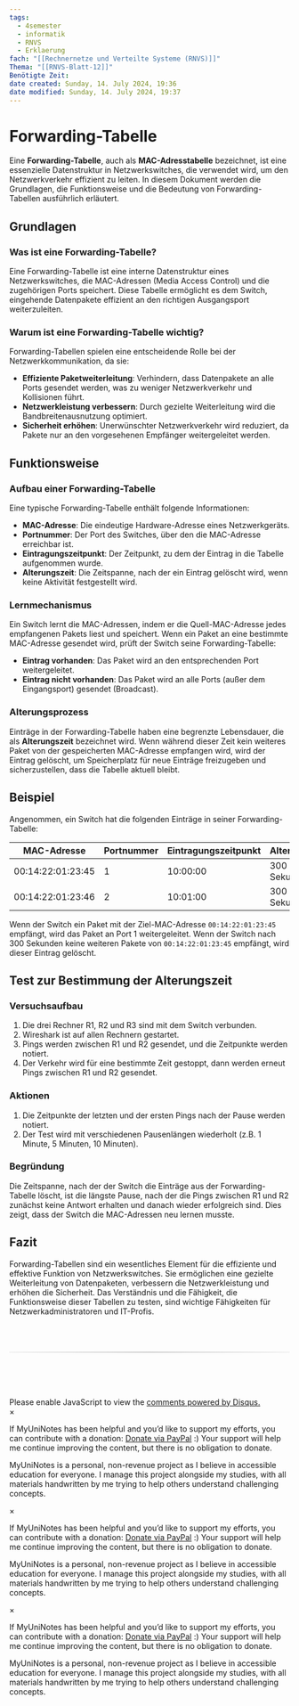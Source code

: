 ```yaml
---
tags:
  - 4semester
  - informatik
  - RNVS
  - Erklaerung
fach: "[[Rechnernetze und Verteilte Systeme (RNVS)]]"
Thema: "[[RNVS-Blatt-12]]"
Benötigte Zeit:
date created: Sunday, 14. July 2024, 19:36
date modified: Sunday, 14. July 2024, 19:37
---
```


# Forwarding-Tabelle

Eine **Forwarding-Tabelle**, auch als **MAC-Adresstabelle** bezeichnet, ist eine essenzielle Datenstruktur in Netzwerkswitches, die verwendet wird, um den Netzwerkverkehr effizient zu leiten. In diesem Dokument werden die Grundlagen, die Funktionsweise und die Bedeutung von Forwarding-Tabellen ausführlich erläutert.

## Grundlagen

### Was ist eine Forwarding-Tabelle?

Eine Forwarding-Tabelle ist eine interne Datenstruktur eines Netzwerkswitches, die MAC-Adressen (Media Access Control) und die zugehörigen Ports speichert. Diese Tabelle ermöglicht es dem Switch, eingehende Datenpakete effizient an den richtigen Ausgangsport weiterzuleiten.

### Warum ist eine Forwarding-Tabelle wichtig?

Forwarding-Tabellen spielen eine entscheidende Rolle bei der Netzwerkkommunikation, da sie:

- **Effiziente Paketweiterleitung**: Verhindern, dass Datenpakete an alle Ports gesendet werden, was zu weniger Netzwerkverkehr und Kollisionen führt.
- **Netzwerkleistung verbessern**: Durch gezielte Weiterleitung wird die Bandbreitenausnutzung optimiert.
- **Sicherheit erhöhen**: Unerwünschter Netzwerkverkehr wird reduziert, da Pakete nur an den vorgesehenen Empfänger weitergeleitet werden.

## Funktionsweise

### Aufbau einer Forwarding-Tabelle

Eine typische Forwarding-Tabelle enthält folgende Informationen:

- **MAC-Adresse**: Die eindeutige Hardware-Adresse eines Netzwerkgeräts.
- **Portnummer**: Der Port des Switches, über den die MAC-Adresse erreichbar ist.
- **Eintragungszeitpunkt**: Der Zeitpunkt, zu dem der Eintrag in die Tabelle aufgenommen wurde.
- **Alterungszeit**: Die Zeitspanne, nach der ein Eintrag gelöscht wird, wenn keine Aktivität festgestellt wird.

### Lernmechanismus

Ein Switch lernt die MAC-Adressen, indem er die Quell-MAC-Adresse jedes empfangenen Pakets liest und speichert. Wenn ein Paket an eine bestimmte MAC-Adresse gesendet wird, prüft der Switch seine Forwarding-Tabelle:

- **Eintrag vorhanden**: Das Paket wird an den entsprechenden Port weitergeleitet.
- **Eintrag nicht vorhanden**: Das Paket wird an alle Ports (außer dem Eingangsport) gesendet (Broadcast).

### Alterungsprozess

Einträge in der Forwarding-Tabelle haben eine begrenzte Lebensdauer, die als **Alterungszeit** bezeichnet wird. Wenn während dieser Zeit kein weiteres Paket von der gespeicherten MAC-Adresse empfangen wird, wird der Eintrag gelöscht, um Speicherplatz für neue Einträge freizugeben und sicherzustellen, dass die Tabelle aktuell bleibt.

## Beispiel

Angenommen, ein Switch hat die folgenden Einträge in seiner Forwarding-Tabelle:

| MAC-Adresse       | Portnummer | Eintragungszeitpunkt | Alterungszeit |
| ----------------- | ---------- | -------------------- | ------------- |
| 00:14:22:01:23:45 | 1          | 10:00:00             | 300 Sekunden  |
| 00:14:22:01:23:46 | 2          | 10:01:00             | 300 Sekunden  |

Wenn der Switch ein Paket mit der Ziel-MAC-Adresse `00:14:22:01:23:45` empfängt, wird das Paket an Port 1 weitergeleitet. Wenn der Switch nach 300 Sekunden keine weiteren Pakete von `00:14:22:01:23:45` empfängt, wird dieser Eintrag gelöscht.

## Test zur Bestimmung der Alterungszeit

### Versuchsaufbau

1. Die drei Rechner R1, R2 und R3 sind mit dem Switch verbunden.
2. Wireshark ist auf allen Rechnern gestartet.
3. Pings werden zwischen R1 und R2 gesendet, und die Zeitpunkte werden notiert.
4. Der Verkehr wird für eine bestimmte Zeit gestoppt, dann werden erneut Pings zwischen R1 und R2 gesendet.

### Aktionen

1. Die Zeitpunkte der letzten und der ersten Pings nach der Pause werden notiert.
2. Der Test wird mit verschiedenen Pausenlängen wiederholt (z.B. 1 Minute, 5 Minuten, 10 Minuten).

### Begründung

Die Zeitspanne, nach der der Switch die Einträge aus der Forwarding-Tabelle löscht, ist die längste Pause, nach der die Pings zwischen R1 und R2 zunächst keine Antwort erhalten und danach wieder erfolgreich sind. Dies zeigt, dass der Switch die MAC-Adressen neu lernen musste.

## Fazit

Forwarding-Tabellen sind ein wesentliches Element für die effiziente und effektive Funktion von Netzwerkswitches. Sie ermöglichen eine gezielte Weiterleitung von Datenpaketen, verbessern die Netzwerkleistung und erhöhen die Sicherheit. Das Verständnis und die Fähigkeit, die Funktionsweise dieser Tabellen zu testen, sind wichtige Fähigkeiten für Netzwerkadministratoren und IT-Profis.

<!-- DISQUS SCRIPT COMMENT START -->

<hr style="border: none; height: 2px; background: linear-gradient(to right, #f0f0f0, #ccc, #f0f0f0); margin-top: 4rem; margin-bottom: 5rem;">
<div id="disqus_thread"></div>
<script>
    /**
    *  RECOMMENDED CONFIGURATION VARIABLES: EDIT AND UNCOMMENT THE SECTION BELOW TO INSERT DYNAMIC VALUES FROM YOUR PLATFORM OR CMS.
    *  LEARN WHY DEFINING THESE VARIABLES IS IMPORTANT: https://disqus.com/admin/universalcode/#configuration-variables    */
    /*
    var disqus_config = function () {
    this.page.url = PAGE_URL;  // Replace PAGE_URL with your page's canonical URL variable
    this.page.identifier = PAGE_IDENTIFIER; // Replace PAGE_IDENTIFIER with your page's unique identifier variable
    };
    */
    (function() { // DON'T EDIT BELOW THIS LINE
    var d = document, s = d.createElement('script');
    s.src = 'https://myuninotes.disqus.com/embed.js';
    s.setAttribute('data-timestamp', +new Date());
    (d.head || d.body).appendChild(s);
    })();
</script>
<noscript>Please enable JavaScript to view the <a href="https://disqus.com/?ref_noscript">comments powered by Disqus.</a></noscript>

<!-- DISQUS SCRIPT COMMENT END -->

<!-- Modal START -->
<div id="myModal" class="modal">
  <div class="modal-content">
    <span id="closeModal" class="close">&times;</span>
    <p class="modal-text">
      If MyUniNotes has been helpful and you’d like to support my efforts, <span class="modal-highlight"> you can contribute with a donation: <a class="modal-dono-link" href="https://paypal.me/myuninotes4u">Donate via PayPal</a> :) </span> Your support will help me continue improving the content, but there is no obligation to donate.
    </p>
    <p class="modal-text">
      <span class="modal-highlight">MyUniNotes is a personal, non-revenue project as I believe in accessible education for everyone.</span> I manage this project alongside my studies, with all materials handwritten by me trying to help others understand challenging concepts.
    </p>
  </div>
</div>

<script>
  // JavaScript to display the modal on page load
  document.addEventListener('DOMContentLoaded', function() {
    // Generate a random number between 1 and 1
    // Wanted it to load with a adjustable probability for every page load but did not work, as DOM is loaded only once. Therefore now loading it every time website is visited and DOM is loaded.
    const randomNumber = Math.floor(Math.random() * 1) + 1; 
    // console.log(randomNumber)
    if (randomNumber === 1) {
      setTimeout(function() {
        const modal = document.getElementById('myModal');
        if (modal) {
          modal.classList.add('show');
        }
      }, 1000); // Adjust the delay as needed

      const closeModal = document.getElementById('closeModal');
      if (closeModal) {
        closeModal.addEventListener('click', function() {
          const modal = document.getElementById('myModal');
          if (modal) {
            modal.classList.remove('show');
          }
        });
      }
    } else {
      // Ensure the modal is hidden if the random number is not 1
      const modal = document.getElementById('myModal');
      if (modal) {
        modal.style.display = 'none';
      }
    }
  });
</script>
<!-- Modal END -->

<!-- Modal START -->
<div id="myModal" class="modal">
  <div class="modal-content">
    <span id="closeModal" class="close">&times;</span>
    <p class="modal-text">
      If MyUniNotes has been helpful and you’d like to support my efforts, <span class="modal-highlight"> you can contribute with a donation: <a class="modal-dono-link" href="https://paypal.me/myuninotes4u">Donate via PayPal</a> :) </span> Your support will help me continue improving the content, but there is no obligation to donate.
    </p>
    <p class="modal-text">
      <span class="modal-highlight">MyUniNotes is a personal, non-revenue project as I believe in accessible education for everyone.</span> I manage this project alongside my studies, with all materials handwritten by me trying to help others understand challenging concepts.
    </p>
  </div>
</div>

<script>
  // JavaScript to display the modal on page load
  document.addEventListener('DOMContentLoaded', function() {
    // Generate a random number between 1 and 1
    // Wanted it to load with a adjustable probability for every page load but did not work, as DOM is loaded only once. Therefore now loading it every time website is visited and DOM is loaded.
    const randomNumber = Math.floor(Math.random() * 1) + 1; 
    // console.log(randomNumber)
    if (randomNumber === 1) {
      setTimeout(function() {
        const modal = document.getElementById('myModal');
        if (modal) {
          modal.classList.add('show');
        }
      }, 1000); // Adjust the delay as needed

      const closeModal = document.getElementById('closeModal');
      if (closeModal) {
        closeModal.addEventListener('click', function() {
          const modal = document.getElementById('myModal');
          if (modal) {
            modal.classList.remove('show');
          }
        });
      }
    } else {
      // Ensure the modal is hidden if the random number is not 1
      const modal = document.getElementById('myModal');
      if (modal) {
        modal.style.display = 'none';
      }
    }
  });
</script>
<!-- Modal END -->

<!-- Modal START -->
<div id="myModal" class="modal">
  <div class="modal-content">
    <span id="closeModal" class="close">&times;</span>
    <p class="modal-text">
      If MyUniNotes has been helpful and you’d like to support my efforts, <span class="modal-highlight"> you can contribute with a donation: <a class="modal-dono-link" href="https://paypal.me/myuninotes4u">Donate via PayPal</a> :) </span> Your support will help me continue improving the content, but there is no obligation to donate.
    </p>
    <p class="modal-text">
      <span class="modal-highlight">MyUniNotes is a personal, non-revenue project as I believe in accessible education for everyone.</span> I manage this project alongside my studies, with all materials handwritten by me trying to help others understand challenging concepts.
    </p>
  </div>
</div>

<script>
  // JavaScript to display the modal on page load
  document.addEventListener('DOMContentLoaded', function() {
    // Generate a random number between 1 and 1
    // Wanted it to load with a adjustable probability for every page load but did not work, as DOM is loaded only once. Therefore now loading it every time website is visited and DOM is loaded.
    const randomNumber = Math.floor(Math.random() * 1) + 1; 
    // console.log(randomNumber)
    if (randomNumber === 1) {
      setTimeout(function() {
        const modal = document.getElementById('myModal');
        if (modal) {
          modal.classList.add('show');
        }
      }, 1000); // Adjust the delay as needed

      const closeModal = document.getElementById('closeModal');
      if (closeModal) {
        closeModal.addEventListener('click', function() {
          const modal = document.getElementById('myModal');
          if (modal) {
            modal.classList.remove('show');
          }
        });
      }
    } else {
      // Ensure the modal is hidden if the random number is not 1
      const modal = document.getElementById('myModal');
      if (modal) {
        modal.style.display = 'none';
      }
    }
  });
</script>
<!-- Modal END -->
